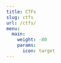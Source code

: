 ```yaml
---
title: CTFs
slug: ctfs
url: /ctfs/
menu:
  main:
    weight: -80
    params:
      icon: target
---
```


<!-- This page is only used to point to the taxonomy list at /ctfs/ -->